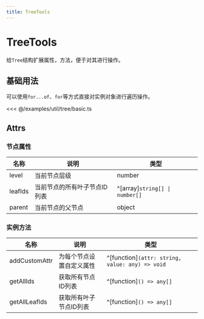 ```yaml
---
title: TreeTools
---
```


# TreeTools

给`Tree`结构扩展属性，方法，便于对其进行操作。

## 基础用法

可以使用`for...of`、`for`等方式直接对实例对象进行遍历操作。

<<< @/examples/util/tree/basic.ts

## Attrs

### 节点属性

| 名称    | 说明                         | 类型                           |
| ------- | ---------------------------- | ------------------------------ |
| level   | 当前节点层级                 | number                         |
| leafIds | 当前节点的所有叶子节点ID列表 | ^[array]`string[] \| number[]` |
| parent  | 当前节点的父节点             | object                         |

### 实例方法

| 名称          | 说明                     | 类型                                            |
| ------------- | ------------------------ | ----------------------------------------------- |
| addCustomAttr | 为每个节点设置自定义属性 | ^[function]`(attr: string, value: any) => void` |
| getAllIds     | 获取所有节点ID列表       | ^[function]`() => any[]`                        |
| getAllLeafIds | 获取所有叶子节点ID列表   | ^[function]`() => any[]`                        |
